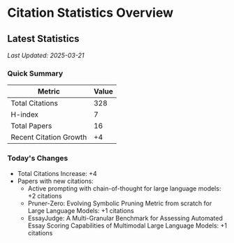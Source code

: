 # Citation Statistics Overview

## Latest Statistics
*Last Updated: 2025-03-21*

### Quick Summary
| Metric | Value |
| ------ | ----- |
| Total Citations | 328 |
| H-index | 7 |
| Total Papers | 16 |
| Recent Citation Growth | +4 |

### Today's Changes
- Total Citations Increase: +4
- Papers with new citations:
  - Active prompting with chain-of-thought for large language models: +2 citations
  - Pruner-Zero: Evolving Symbolic Pruning Metric from scratch for Large Language Models: +1 citations
  - EssayJudge: A Multi-Granular Benchmark for Assessing Automated Essay Scoring Capabilities of Multimodal Large Language Models: +1 citations
